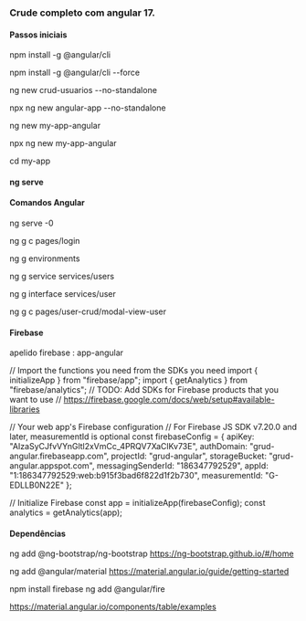 ### Crude completo com angular 17.

#### Passos iniciais 

npm install -g @angular/cli

npm install -g @angular/cli --force

ng new crud-usuarios --no-standalone

npx ng new angular-app --no-standalone

ng new my-app-angular

npx ng new my-app-angular

cd my-app

#### ng serve

#### Comandos Angular

ng serve -0

ng g c pages/login

ng g environments

ng g service services/users

ng g interface services/user

ng g c pages/user-crud/modal-view-user

#### Firebase
apelido firebase : app-angular

// Import the functions you need from the SDKs you need
import { initializeApp } from "firebase/app";
import { getAnalytics } from "firebase/analytics";
// TODO: Add SDKs for Firebase products that you want to use
// https://firebase.google.com/docs/web/setup#available-libraries

// Your web app's Firebase configuration
// For Firebase JS SDK v7.20.0 and later, measurementId is optional
const firebaseConfig = {
  apiKey: "AIzaSyCJfvVYnGltl2xVmCc_4PRQV7XaClKv73E",
  authDomain: "grud-angular.firebaseapp.com",
  projectId: "grud-angular",
  storageBucket: "grud-angular.appspot.com",
  messagingSenderId: "186347792529",
  appId: "1:186347792529:web:b915f3bad6f822d1f2b730",
  measurementId: "G-EDLLB0N22E"
};

// Initialize Firebase
const app = initializeApp(firebaseConfig);
const analytics = getAnalytics(app);

#### Dependências
ng add @ng-bootstrap/ng-bootstrap
https://ng-bootstrap.github.io/#/home

ng add @angular/material
https://material.angular.io/guide/getting-started

npm install firebase
ng add @angular/fire

https://material.angular.io/components/table/examples